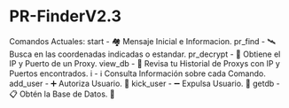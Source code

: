# PR-FinderV2.3

Comandos Actuales:
    start - 🏘 Mensaje Inicial e Informacion.
    pr_find - 🛰 Busca en las coordenadas indicadas o estandar.
    pr_decrypt - 🔐 Obtiene el IP y Puerto de un Proxy.
    view_db - 👀 Revisa tu Historial de Proxys con IP y Puertos encontrados.
    i - ℹ️ Consulta Información sobre cada Comando.
    add_user - ➕ Autoriza Usuario. 👑
    kick_user - ➖ Expulsa Usuario. 👑
    getdb - 📋 Obtén la Base de Datos. 👑
